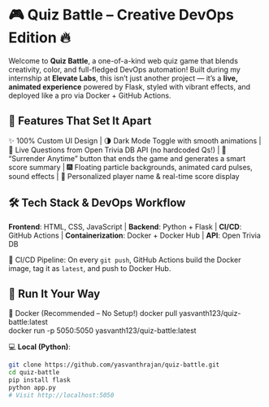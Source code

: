 # 🎮 Quiz Battle – Creative DevOps Edition 🔥  
Welcome to **Quiz Battle**, a one-of-a-kind web quiz game that blends creativity, color, and full-fledged DevOps automation! Built during my internship at **Elevate Labs**, this isn’t just another project — it’s a **live, animated experience** powered by Flask, styled with vibrant effects, and deployed like a pro via Docker + GitHub Actions.  

## 🌟 Features That Set It Apart  
✨ 100% Custom UI Design | 🌗 Dark Mode Toggle with smooth animations | 🔄 Live Questions from Open Trivia DB API (no hardcoded Qs!) | 🧠 “Surrender Anytime” button that ends the game and generates a smart score summary | 🎆 Floating particle backgrounds, animated card pulses, sound effects | 💬 Personalized player name & real-time score display  

## 🛠️ Tech Stack & DevOps Workflow  
**Frontend**: HTML, CSS, JavaScript | **Backend**: Python + Flask | **CI/CD**: GitHub Actions | **Containerization**: Docker + Docker Hub | **API**: Open Trivia DB  

🔁 CI/CD Pipeline: On every `git push`, GitHub Actions build the Docker image, tag it as `latest`, and push to Docker Hub.  

## 🚀 Run It Your Way  
🐳 Docker (Recommended – No Setup!)
 docker pull yasvanth123/quiz-battle:latest  
 docker run -p 5050:5050 yasvanth123/quiz-battle:latest  

💻 **Local (Python)**:  
```bash
git clone https://github.com/yasvanthrajan/quiz-battle.git  
cd quiz-battle  
pip install flask  
python app.py  
# Visit http://localhost:5050


